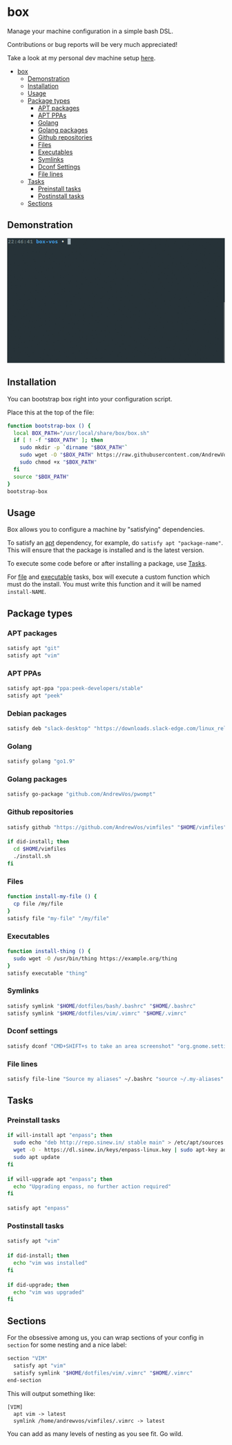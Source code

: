 # box

Manage your machine configuration in a simple bash DSL.

Contributions or bug reports will be very much appreciated!

Take a look at my personal dev machine setup [here](https://github.com/AndrewVos/box-vos).

- [box](#box)
  - [Demonstration](#demonstration)
  - [Installation](#installation)
  - [Usage](#usage)
  - [Package types](#package-types)
    - [APT packages](#apt-packages)
    - [APT PPAs](#apt-ppas)
    - [Golang](#golang)
    - [Golang packages](#golang-packages)
    - [Github repositories](#github-repositories)
    - [Files](#files)
    - [Executables](#executables)
    - [Symlinks](#symlinks)
    - [Dconf Settings](#dconf-settings)
    - [File lines](#file-lines)
  - [Tasks](#tasks)
    - [Preinstall tasks](#preinstall-tasks)
    - [Postinstall tasks](#postinstall-tasks)
  - [Sections](#sections)

## Demonstration

![demonstration](demonstration.gif)

## Installation

You can bootstrap box right into your configuration script.

Place this at the top of the file:

```bash
function bootstrap-box () {
  local BOX_PATH="/usr/local/share/box/box.sh"
  if [ ! -f "$BOX_PATH" ]; then
    sudo mkdir -p `dirname "$BOX_PATH"`
    sudo wget -O "$BOX_PATH" https://raw.githubusercontent.com/AndrewVos/box/master/box.sh
    sudo chmod +x "$BOX_PATH"
  fi
  source "$BOX_PATH"
}
bootstrap-box
```

## Usage

Box allows you to configure a machine by "satisfying" dependencies.

To satisfy an [apt](#apt-packages) dependency, for example, do `satisfy apt
"package-name"`. This will ensure that the package is installed and is the
latest version.

To execute some code before or after installing a package, use [Tasks](#tasks).

For [file](#files) and [executable](#executables) tasks, box will execute a
custom function which must do the install.
You must write this function and it will be named `install-NAME`.

## Package types

### APT packages

```bash
satisfy apt "git"
satisfy apt "vim"
```

### APT PPAs

```bash
satisfy apt-ppa "ppa:peek-developers/stable"
satisfy apt "peek"
```

### Debian packages

```bash
satisfy deb "slack-desktop" "https://downloads.slack-edge.com/linux_releases/slack-desktop-2.7.1-amd64.deb"
```

### Golang

```bash
satisfy golang "go1.9"
```

### Golang packages

```bash
satisfy go-package "github.com/AndrewVos/pwompt"
```

### Github repositories

```bash
satisfy github "https://github.com/AndrewVos/vimfiles" "$HOME/vimfiles"

if did-install; then
  cd $HOME/vimfiles
  ./install.sh
fi
```

### Files

```bash
function install-my-file () {
  cp file /my/file
}
satisfy file "my-file" "/my/file"
```

### Executables

```bash
function install-thing () {
  sudo wget -O /usr/bin/thing https://example.org/thing
}
satisfy executable "thing"
```

### Symlinks

```bash
satisfy symlink "$HOME/dotfiles/bash/.bashrc" "$HOME/.bashrc"
satisfy symlink "$HOME/dotfiles/vim/.vimrc" "$HOME/.vimrc"
```

### Dconf settings

```bash
satisfy dconf "CMD+SHIFT+s to take an area screenshot" "org.gnome.settings-daemon.plugins.media-keys.area-screenshot-clip" "<Shift><Super>s"
```

### File lines

```bash
satisfy file-line "Source my aliases" ~/.bashrc "source ~/.my-aliases"
```

## Tasks

### Preinstall tasks

```bash
if will-install apt "enpass"; then
  sudo echo "deb http://repo.sinew.in/ stable main" > /etc/apt/sources.list.d/enpass.list
  wget -O - https://dl.sinew.in/keys/enpass-linux.key | sudo apt-key add -
  sudo apt update
fi

if will-upgrade apt "enpass"; then
  echo "Upgrading enpass, no further action required"
fi

satisfy apt "enpass"
```

### Postinstall tasks

```bash
satisfy apt "vim"

if did-install; then
  echo "vim was installed"
fi

if did-upgrade; then
  echo "vim was upgraded"
fi
```

## Sections

For the obsessive among us, you can wrap sections of your config in `section` for some nesting and
a nice label:

```bash
section "VIM"
  satisfy apt "vim"
  satisfy symlink "$HOME/dotfiles/vim/.vimrc" "$HOME/.vimrc"
end-section
```

This will output something like:

```
[VIM]
  apt vim -> latest
  symlink /home/andrewvos/vimfiles/.vimrc -> latest
```

You can add as many levels of nesting as you see fit. Go wild.
